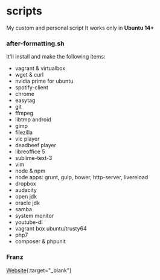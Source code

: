 # scripts
My custom and personal script
It works only in **Ubuntu 14+**

### after-formatting.sh
It'll install and make the following items:

- vagrant & virtualbox
- wget & curl
- nvidia prime for ubuntu
- spotify-client
- chrome
- easytag
- git
- ffmpeg
- libtmp android
- gimp
- filezilla
- vlc player
- deadbeef player
- libreoffice 5
- sublime-text-3
- vim
- node & npm
- node apps: grunt, gulp, bower, http-server, livereload
- dropbox
- audacity
- open jdk
- oracle jdk
- samba
- system monitor
- youtube-dl
- vagrant box ubuntu/trusty64
- php7
- composer & phpunit

### Franz
[Website](http://meetfranz.com){:target="_blank"}
